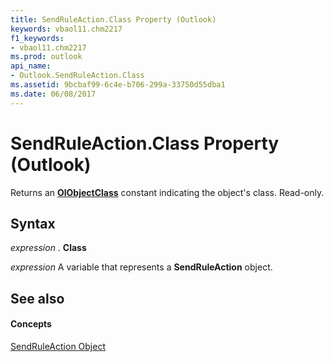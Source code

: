 ```yaml
---
title: SendRuleAction.Class Property (Outlook)
keywords: vbaol11.chm2217
f1_keywords:
- vbaol11.chm2217
ms.prod: outlook
api_name:
- Outlook.SendRuleAction.Class
ms.assetid: 9bcbaf99-6c4e-b706-299a-33750d55dba1
ms.date: 06/08/2017
---
```



# SendRuleAction.Class Property (Outlook)

Returns an  **[OlObjectClass](Outlook.OlObjectClass.md)** constant indicating the object's class. Read-only.


## Syntax

 _expression_ . **Class**

 _expression_ A variable that represents a **SendRuleAction** object.


## See also


#### Concepts


[SendRuleAction Object](Outlook.SendRuleAction.md)

